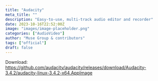 ```yaml
---
title: "Audacity"
meta_title: ""
description: "Easy-to-use, multi-track audio editor and recorder"
date: 2023-10-16T22:52:00Z
image: "images/image-placeholder.png"
categories: ["AudioVideo"]
author: "Muse Group & contributors"
tags: ["official"]
draft: false
---
```


Download: https://github.com/audacity/audacity/releases/download/Audacity-3.4.2/audacity-linux-3.4.2-x64.AppImage
